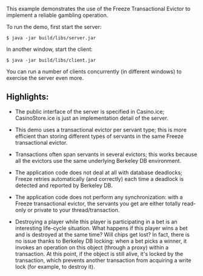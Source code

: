 This example demonstrates the use of the Freeze Transactional Evictor
to implement a reliable gambling operation.

To run the demo, first start the server:
```
$ java -jar build/libs/server.jar
```
In another window, start the client:
```
$ java -jar build/libs/client.jar
```
You can run a number of clients concurrently (in different windows)
to exercise the server even more.

Highlights:
----------

- The public interface of the server is specified in Casino.ice;
  CasinoStore.ice is just an implementation detail of the server.

- This demo uses a transactional evictor per servant type; this 
  is more efficient than storing different types of servants in
  the same Freeze transactional evictor.

- Transactions often span servants in several evictors; this works
  because all the evictors use the same underlying Berkeley DB 
  environment.

- The application code does not deal at all with database deadlocks;
  Freeze retries automatically (and correctly) each time a deadlock is
  detected and reported by Berkeley DB.

- The application code does not perform any synchronization: with
  a Freeze transactional evictor, the servants you get are either
  totally read-only or private to your thread/transaction.

- Destroying a player while this player is participating in a bet
  is an interesting life-cycle situation. What happens if this player
  wins a bet and is destroyed at the same time? Will chips get lost?
  In fact, there is no issue thanks to Berkeley DB locking:
  when a bet picks a winner, it invokes an operation on this object
  (through a proxy) within a transaction. At this point, if the 
  object is still alive, it's locked by the transaction, which
  prevents another transaction from acquiring a write lock (for 
  example, to destroy it).
